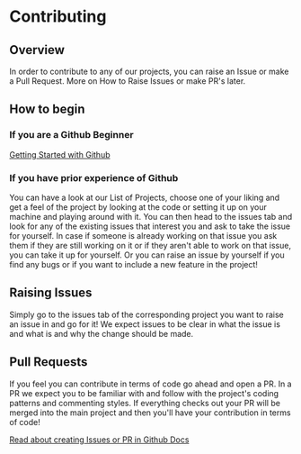 # Contributing

## Overview

In order to contribute to any of our projects, you can raise an Issue or make a Pull Request. More on How to Raise Issues or make PR's later.

## How to begin

### If you are a Github Beginner

[Getting Started with Github](https://docs.github.com/en/github/getting-started-with-github)


### If you have prior experience of Github
You can have a look at our List of Projects, choose one of your liking and get a feel of the project by looking at the code or setting it up on your machine and playing around with it. You can then head to the issues tab and look for any of the existing issues that interest you and ask to take the issue for yourself. In case if someone is already working on that issue you ask them if they are still working on it or if they aren't able to work on that issue, you can take it up for yourself. Or you can raise an issue by yourself if you find any bugs or if you want to include a new feature in the project!

## Raising Issues
Simply go to the issues tab of the corresponding project you want to raise an issue in and go for it! We expect issues to be clear in what the issue is and what is and why the change should be made.

## Pull Requests
If you feel you can contribute in terms of code go ahead and open a PR. In a PR we expect you to be familiar with and follow with the project's coding patterns and commenting styles. If everything checks out your PR will be merged into the main project and then you'll have your contribution in terms of code!

[Read about creating Issues or PR in Github Docs](https://docs.github.com/en/github/collaborating-with-issues-and-pull-requests)
